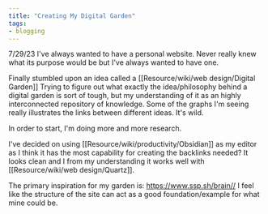 ```yaml
---
title: "Creating My Digital Garden"
tags:
- blogging
---
```


7/29/23
I've always wanted to have a personal website. Never really knew what its purpose would be but I've always wanted to have one. 

Finally stumbled upon an idea called a [[Resource/wiki/web design/Digital Garden]]
Trying to figure out what exactly the idea/philosophy behind a digital garden is sort of tough, but my understanding of it as an highly interconnected repository of knowledge. 
Some of the graphs I'm seeing really illustrates the links between different ideas. It's wild. 

In order to start, I'm doing more and more research. 

I've decided on using [[Resource/wiki/productivity/Obsidian]] as my editor as I think it has the most capability for creating the backlinks needed? It looks clean and I from my understanding it works well with [[Resource/wiki/web design/Quartz]].

The primary inspiration for my garden is: https://www.ssp.sh/brain// 
I feel like the structure of the site can act as a good foundation/example for what mine could be.